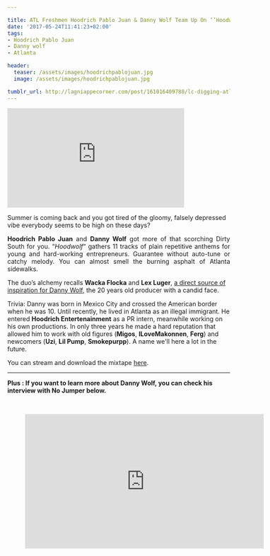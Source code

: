 ```yaml
---

title: ATL Freshmen Hoodrich Pablo Juan & Danny Wolf Team Up On ‘’Hoodwolf’’
date: '2017-05-24T11:41:23+02:00'
tags:
- Hoodrich Pablo Juan
- Danny wolf
- Atlanta

header:
  teaser: /assets/images/hoodrichpablojuan.jpg
  image: /assets/images/hoodrichpablojuan.jpg

tumblr_url: http://lagniappecorner.com/post/161016409788/lc-digging-atl-freshmen-hoodrich-pablo-juan
---
```

<p><iframe width="400" height="225"  id="youtube_iframe" src="https://www.youtube.com/embed/fI1nqKTgNkY?feature=oembed&amp;enablejsapi=1&amp;origin=http://safe.txmblr.com&amp;wmode=opaque" frameborder="0" allowfullscreen></iframe></p>
<p align="justfify">Summer is coming back and you got tired of the gloomy, falsely depressed vibe everybody seems to be high on these days? </p>
<p align="justify"><b>Hoodrich Pablo Juan</b> and <b>Danny Wolf</b> got more of that scorching Dirty South for you. “<i>Hoodwolf</i>“ gathers 11 tracks of plain repetitive anthems for young and hard-working entrepreneurs. Guarantee without auto-tune or catchy melody. You can almost smell the burning asphalt of Atlanta sidewalks.</p>
<p align="justfify">The duo’s alchemy recalls <b>Wacka Flocka</b> and <b>Lex Luger</b>, <a href="http://www.xxlmag.com/news/2017/05/danny-wolf-hoodrich-entertainment-interview/">a direct source of inspiration for Danny Wolf</a>, the 20 years old producer with a candid face.<br/></p><p>Trivia: Danny
was born in Mexico City and crossed the American border when he was 10. Until recently, he lived in Atlanta as an illegal immigrant. He entered <b>Hoodrich Entertenainment</b> as a PR intern, meanwhile working on his own productions. In only three years he made a hard reputation that allowed him to
work with old figures (<b>Migos</b>, <b>ILoveMakonnen</b>, <b>Ferg</b>) and newcomers (<b>Uzi</b>, <b>Lil Pump</b>, <b>Smokepurpp</b>). A name we'll here a lot in the future.<br/></p><p>You can stream
and download the mixtape <a href="http://www.datpiff.com/Hoodrich-Pablo-Juan-x-Danny-Wolf-HoodWolf-mixtape.842845.html">here</a>.</p>
<hr>
<p align="justfify"><b>Plus<b> : If you want to learn more about Danny Wolf, you can check his interview with No Jumper below.

 </p><figure class="tmblr-embed tmblr-full" data-provider="youtube" data-orig-width="540" data-orig-height="304" data-url="https%3A%2F%2Fwww.youtube.com%2Fwatch%3Fv%3D3Bnxum4d7uQ"><iframe width="540" height="304" id="youtube_iframe" src="https://www.youtube.com/embed/3Bnxum4d7uQ?feature=oembed&amp;enablejsapi=1&amp;origin=https://safe.txmblr.com&amp;wmode=opaque" frameborder="0" allowfullscreen=""></iframe></figure>
